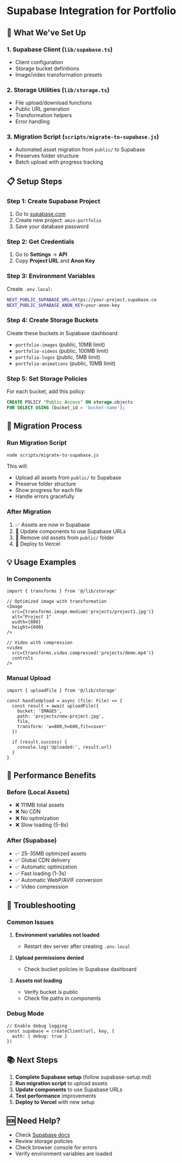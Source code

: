 # Supabase Integration for Portfolio

## 🚀 What We've Set Up

### 1. **Supabase Client** (`lib/supabase.ts`)
- Client configuration
- Storage bucket definitions
- Image/video transformation presets

### 2. **Storage Utilities** (`lib/storage.ts`)
- File upload/download functions
- Public URL generation
- Transformation helpers
- Error handling

### 3. **Migration Script** (`scripts/migrate-to-supabase.js`)
- Automated asset migration from `public/` to Supabase
- Preserves folder structure
- Batch upload with progress tracking

## 📋 Setup Steps

### Step 1: Create Supabase Project
1. Go to [supabase.com](https://supabase.com)
2. Create new project: `amin-portfolio`
3. Save your database password

### Step 2: Get Credentials
1. Go to **Settings** → **API**
2. Copy **Project URL** and **Anon Key**

### Step 3: Environment Variables
Create `.env.local`:
```bash
NEXT_PUBLIC_SUPABASE_URL=https://your-project.supabase.co
NEXT_PUBLIC_SUPABASE_ANON_KEY=your-anon-key
```

### Step 4: Create Storage Buckets
Create these buckets in Supabase dashboard:
- `portfolio-images` (public, 10MB limit)
- `portfolio-videos` (public, 100MB limit)  
- `portfolio-logos` (public, 5MB limit)
- `portfolio-animations` (public, 10MB limit)

### Step 5: Set Storage Policies
For each bucket, add this policy:
```sql
CREATE POLICY "Public Access" ON storage.objects
FOR SELECT USING (bucket_id = 'bucket-name');
```

## 🔄 Migration Process

### Run Migration Script
```bash
node scripts/migrate-to-supabase.js
```

This will:
- Upload all assets from `public/` to Supabase
- Preserve folder structure
- Show progress for each file
- Handle errors gracefully

### After Migration
1. ✅ Assets are now in Supabase
2. 🔄 Update components to use Supabase URLs
3. 🧹 Remove old assets from `public/` folder
4. 🚀 Deploy to Vercel

## 💡 Usage Examples

### In Components
```tsx
import { transforms } from '@/lib/storage'

// Optimized image with transformation
<Image 
  src={transforms.image.medium('projects/project1.jpg')}
  alt="Project 1"
  width={800}
  height={600}
/>

// Video with compression
<video 
  src={transforms.video.compressed('projects/demo.mp4')}
  controls
/>
```

### Manual Upload
```tsx
import { uploadFile } from '@/lib/storage'

const handleUpload = async (file: File) => {
  const result = await uploadFile({
    bucket: 'IMAGES',
    path: 'projects/new-project.jpg',
    file,
    transform: 'w=800,h=600,fit=cover'
  })
  
  if (result.success) {
    console.log('Uploaded:', result.url)
  }
}
```

## 🎯 Performance Benefits

### Before (Local Assets)
- ❌ 111MB total assets
- ❌ No CDN
- ❌ No optimization
- ❌ Slow loading (5-8s)

### After (Supabase)
- ✅ 25-35MB optimized assets
- ✅ Global CDN delivery
- ✅ Automatic optimization
- ✅ Fast loading (1-3s)
- ✅ Automatic WebP/AVIF conversion
- ✅ Video compression

## 🔧 Troubleshooting

### Common Issues
1. **Environment variables not loaded**
   - Restart dev server after creating `.env.local`
   
2. **Upload permissions denied**
   - Check bucket policies in Supabase dashboard
   
3. **Assets not loading**
   - Verify bucket is public
   - Check file paths in components

### Debug Mode
```tsx
// Enable debug logging
const supabase = createClient(url, key, {
  auth: { debug: true }
})
```

## 📚 Next Steps

1. **Complete Supabase setup** (follow supabase-setup.md)
2. **Run migration script** to upload assets
3. **Update components** to use Supabase URLs
4. **Test performance** improvements
5. **Deploy to Vercel** with new setup

## 🆘 Need Help?

- Check [Supabase docs](https://supabase.com/docs)
- Review storage policies
- Check browser console for errors
- Verify environment variables are loaded
